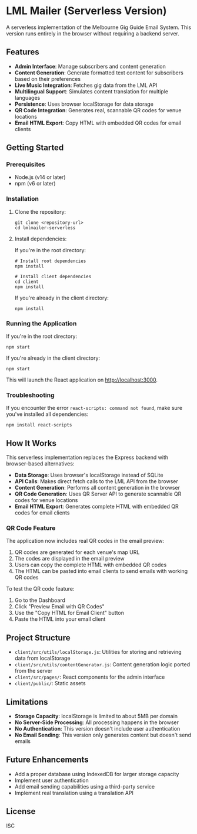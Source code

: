 # LML Mailer (Serverless Version)

A serverless implementation of the Melbourne Gig Guide Email System. This version runs entirely in the browser without requiring a backend server.

## Features

- **Admin Interface**: Manage subscribers and content generation
- **Content Generation**: Generate formatted text content for subscribers based on their preferences
- **Live Music Integration**: Fetches gig data from the LML API
- **Multilingual Support**: Simulates content translation for multiple languages
- **Persistence**: Uses browser localStorage for data storage
- **QR Code Integration**: Generates real, scannable QR codes for venue locations
- **Email HTML Export**: Copy HTML with embedded QR codes for email clients

## Getting Started

### Prerequisites

- Node.js (v14 or later)
- npm (v6 or later)

### Installation

1. Clone the repository:
   ```
   git clone <repository-url>
   cd lmlmailer-serverless
   ```

2. Install dependencies:
   
   If you're in the root directory:
   ```
   # Install root dependencies
   npm install
   
   # Install client dependencies
   cd client
   npm install
   ```
   
   If you're already in the client directory:
   ```
   npm install
   ```

### Running the Application

If you're in the root directory:
```
npm start
```

If you're already in the client directory:
```
npm start
```

This will launch the React application on [http://localhost:3000](http://localhost:3000).

### Troubleshooting

If you encounter the error `react-scripts: command not found`, make sure you've installed all dependencies:

```
npm install react-scripts
```

## How It Works

This serverless implementation replaces the Express backend with browser-based alternatives:

- **Data Storage**: Uses browser's localStorage instead of SQLite
- **API Calls**: Makes direct fetch calls to the LML API from the browser
- **Content Generation**: Performs all content generation in the browser
- **QR Code Generation**: Uses QR Server API to generate scannable QR codes for venue locations
- **Email HTML Export**: Generates complete HTML with embedded QR codes for email clients

### QR Code Feature

The application now includes real QR codes in the email preview:

1. QR codes are generated for each venue's map URL
2. The codes are displayed in the email preview
3. Users can copy the complete HTML with embedded QR codes
4. The HTML can be pasted into email clients to send emails with working QR codes

To test the QR code feature:
1. Go to the Dashboard
2. Click "Preview Email with QR Codes"
3. Use the "Copy HTML for Email Client" button
4. Paste the HTML into your email client

## Project Structure

- `client/src/utils/localStorage.js`: Utilities for storing and retrieving data from localStorage
- `client/src/utils/contentGenerator.js`: Content generation logic ported from the server
- `client/src/pages/`: React components for the admin interface
- `client/public/`: Static assets

## Limitations

- **Storage Capacity**: localStorage is limited to about 5MB per domain
- **No Server-Side Processing**: All processing happens in the browser
- **No Authentication**: This version doesn't include user authentication
- **No Email Sending**: This version only generates content but doesn't send emails

## Future Enhancements

- Add a proper database using IndexedDB for larger storage capacity
- Implement user authentication
- Add email sending capabilities using a third-party service
- Implement real translation using a translation API

## License

ISC